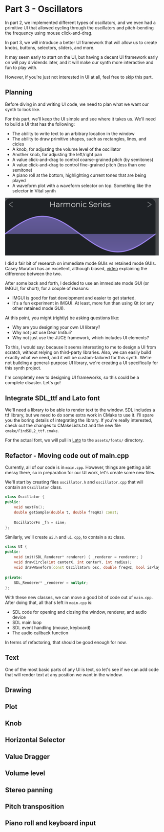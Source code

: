 # Part 3 - Oscillators

In part 2, we implemented different types of oscillators,
and we even had a primitive UI that allowed cycling through
the oscillators and pitch-bending the frequency using mouse
click-and-drag.

In part 3, we will introduce a better UI framework that will allow us
to create knobs, buttons, selectors, sliders, and more.

It may seem early to start on the UI, but having a decent UI framework
early on will pay dividends later, and it will make our synth more interactive
and fun to play with.

However, if you're just not interested in UI at all, feel free to skip this part.

## Planning

Before diving in and writing UI code, we need to plan what we want our
synth to look like.

For this part, we'll keep the UI simple and see where it takes us.
We'll need to build a UI that has the following:

* The ability to write text to an arbitrary location in the window
* The ability to draw primitive shapes, such as rectangles, lines, and cicles
* A knob, for adjusting the volume level of the oscillator
* Another knob, for adjusting the left/right pan
* A value click-and-drag to control coarse-grained pitch (by semitones)
* A value click-and-drag to control fine-grained pitch (less than one semitone)
* A piano roll at the bottom, highlighting current tones that are being played
* A waveform plot with a waveform selector on top. Something like the
  selector in Vital synth

![Vital Waveform Selector](img/VitalWaveformSelector.png)

I did a fair bit of research on immediate mode GUIs vs retained mode GUIs.
Casey Muratori has an excellent, although biased, [video](https://www.youtube.com/watch?v=Z1qyvQsjK5Y&ab_channel=CaseyMuratori)
explaining the difference between the two.

After some back and forth, I decided to use an immediate mode GUI
(or IMGUI, for short), for a couple of reasons:

* IMGUI is good for fast development and easier to get started.
* It's a fun experiment in IMGUI. At least, more fun than using Qt (or any other retained mode GUI).

At this point, you might (rightly) be asking questions like:

* Why are you designing your own UI library?
* Why not just use Dear ImGui?
* Why not just use the JUCE framework, which includes UI elements?

To this, I would say: because it seems interesting to me to design a UI from
scratch, without relying on third-party libraries. Also, we can easily build
exactly what we need, and it will be custom-tailored for this synth. We're
not building a general-purpose UI library, we're creating a UI specifically
for this synth project.

I'm completely new to designing UI frameworks, so this could be a complete
disaster. Let's go!

## Integrate SDL_ttf and Lato font

We'll need a library to be able to render text to the window.
SDL includes a ttf library, but we need to do some extra work in CMake to use
it. I'll spare you the boring details of integrating the library.
If you're really interested, check out the changes
to CMakeLists.txt and the new file `cmake/FindSDL2_ttf.cmake`.

For the actual font, we will pull in [Lato](https://fonts.google.com/specimen/Lato)
to the `assets/fonts/` directory.

## Refactor - Moving code out of main.cpp

Currently, all of our code is in `main.cpp`. However, things are getting a bit
messy there, so in preparation for our UI work, let's create some new files.

We'll start by creating files `oscillator.h` and `oscillator.cpp` that will contain an
`Oscillator` class.

```cpp
class Oscillator {
public:
    void nextFn();
    double getSample(double t, double freqHz) const;

    OscillatorFn _fn = sine;
};
```

Similarly, we'll create `ui.h` and `ui.cpp`, to contain a `UI` class.

```cpp
class UI {
public:
    void init(SDL_Renderer* renderer) { _renderer = renderer; }
    void drawCircle(int centerX, int centerY, int radius);
    void drawWaveform(const Oscillator& osc, double freqHz, bool isPlaying);

private:
    SDL_Renderer* _renderer = nullptr;
};
```

With these new classes, we can move a good bit of code out of `main.cpp`.
After doing that, all that's left in `main.cpp` is:

* SDL code for opening and closing the window, renderer, and audio device
* SDL main loop
* SDL event handling (mouse, keyboard)
* The audio callback function

In terms of refactoring, that should be good enough for now.

## Text

One of the most basic parts of any UI is text, so let's see if we
can add code that will render text at any position we want in the window.

## Drawing

## Plot

## Knob

## Horizontal Selector

## Value Dragger

## Volume level

## Stereo panning

## Pitch transposition

## Piano roll and keyboard input
